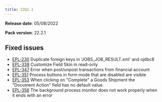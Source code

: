 ```yaml
---
title: 22Q2.1
---
```


**Release date**: 05/08/2022

**Pack version**: 22.2.1

## Fixed issues

- [EPL-230](https://github.com/etendosoftware/etendo_core/issues/51) Duplicate foreign keys in 'JOBS_JOB_RESULT.xml' and ojdbc8
- [EPL-338](https://github.com/etendosoftware/etendo_core/issues/20) Customize Field Skin in read-only
- [EPL-347](https://github.com/etendosoftware/etendo_core/issues/22) Error when post/unpost transactions from financial account
- [EPL-351](https://github.com/etendosoftware/etendo_core/issues/32) Process buttons in form mode that are disabled are visible
- [EPL-353](https://github.com/etendosoftware/etendo_core/issues/33) When clicking on "Complete" a Goods Shipment the "Document Action" field has no default value.
- [EPL-356](https://github.com/etendosoftware/etendo_core/issues/36) The background process monitor does not work properly when it ends with an error

